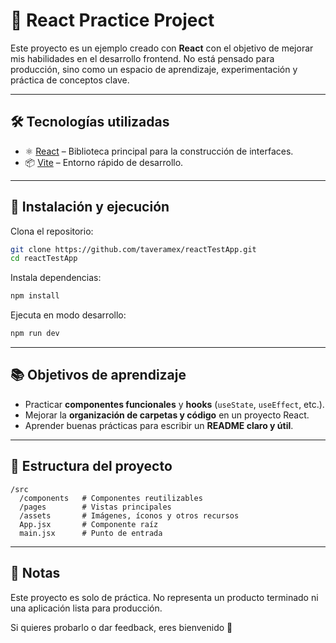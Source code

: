 # 📘 React Practice Project

Este proyecto es un ejemplo creado con **React** con el objetivo de mejorar mis habilidades en el desarrollo frontend.
No está pensado para producción, sino como un espacio de aprendizaje, experimentación y práctica de conceptos clave.

---

## 🛠️ Tecnologías utilizadas

* ⚛️ [React](https://react.dev/) – Biblioteca principal para la construcción de interfaces.
* 📦 [Vite](https://vitejs.dev/) – Entorno rápido de desarrollo.

---

## 🚀 Instalación y ejecución

Clona el repositorio:

```bash
git clone https://github.com/taveramex/reactTestApp.git
cd reactTestApp
```

Instala dependencias:

```bash
npm install
```

Ejecuta en modo desarrollo:

```bash
npm run dev
```

---

## 📚 Objetivos de aprendizaje

* Practicar **componentes funcionales** y **hooks** (`useState`, `useEffect`, etc.).
* Mejorar la **organización de carpetas y código** en un proyecto React.
* Aprender buenas prácticas para escribir un **README claro y útil**.

---

## 📂 Estructura del proyecto

```
/src
  /components   # Componentes reutilizables
  /pages        # Vistas principales
  /assets       # Imágenes, íconos y otros recursos
  App.jsx       # Componente raíz
  main.jsx      # Punto de entrada
```

---

## 📝 Notas

Este proyecto es solo de práctica. No representa un producto terminado ni una aplicación lista para producción.

Si quieres probarlo o dar feedback, eres bienvenido 🚀
